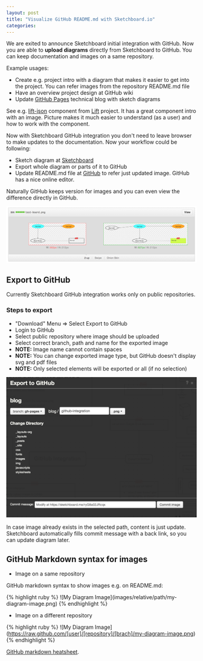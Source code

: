 ```yaml
---
layout: post
title: "Visualize GitHub README.md with Sketchboard.io"
categories: 
---
```


We are exited to announce Sketchboard initial integration with GitHub. 
Now you are able to **upload diagrams** directly from Sketchboard to GitHub.
You can keep documentation and images on a same repository.

Example usages:

- Create e.g. project intro with a diagram that makes it easier to get into the project.
You can refer images from the repository README.md file
- Have an overview project design at GitHub wiki
- Update [GitHub Pages](http://pages.github.com/) technical blog with sketch diagrams

See e.g. [lift-json](https://github.com/lift/lift/tree/master/framework/lift-base/lift-json) component from [Lift](http://liftweb.net) project. It has a great component intro with an image. Picture makes it much easier to understand (as a user) and how to work with the component.

Now with Sketchboard GitHub integration you don't need to leave browser to make updates to the documentation. Now your workflow could be following:

- Sketch diagram at [Sketchboard](https://sketchboard.me)
- Export whole diagram or parts of it to GitHub
- Update README.md file at [GitHub](http://github.com) to refer just updated image. GitHub has a nice online editor.

Naturally GitHub keeps version for images and you can even view the difference
directly in GitHub.

![View Image Difference at GitHub](/img/github-image-diff.png)


Export to GitHub
--------------------------------

Currently Sketchboard GitHub integration works only on public repositories.

### Steps to export

- "Download" Menu => Select Export to GitHub
- Login to GitHub
- Select public repository where image should be uploaded
- Select correct branch, path and name for the exported image 
- **NOTE:** Image name cannot contain spaces
- **NOTE:** You can change exported image type, but GitHub doesn't display svg and pdf files
- **NOTE:** Only selected elements will be exported or all (if no selection)

![GitHub export dialog](/img/github-export-dialog.png)

In case image already exists in the selected path, content is just update. Sketchboard automatically fills commit message with a back link, so you can update diagram later.


GitHub Markdown syntax for images
---------------------------------

- Image on a same repository
<p>GitHub markdown syntax to show images e.g. on README.md:</p>
{% highlight ruby %}
![My Diagram Image](images/relative/path/my-diagram-image.png)
{% endhighlight %}

- Image on a different repository

{% highlight ruby %}
![My Diagram Image]
	(https://raw.github.com/[user]/[repository]/[brach]/my-diagram-image.png)
{% endhighlight %}

[GitHub markdown heatsheet](https://github.com/adam-p/markdown-here/wiki/Markdown-Cheatsheet#wiki-images).
